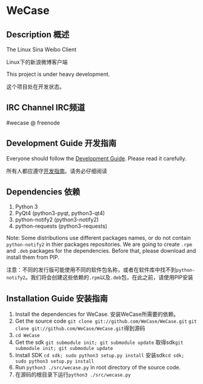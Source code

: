 WeCase
======

Description 概述
------
The Linux Sina Weibo Client

Linux下的新浪微博客户端

This project is under heavy development.

这个项目处在开发状态。

IRC Channel IRC频道
------
\#wecase @ freenode

Development Guide 开发指南
------
Everyone should follow the [Development Guide](https://github.com/WeCase/WeCase/wiki/WeCase-%E5%BC%80%E5%8F%91%E6%8C%87%E5%8D%97). Please read it carefully.

所有人都应遵守[开发指南](https://github.com/WeCase/WeCase/wiki/WeCase-%E5%BC%80%E5%8F%91%E6%8C%87%E5%8D%97)。请务必仔细阅读

Dependencies 依赖
-----
1. Python 3 
2. PyQt4 (python3-pyqt, python3-qt4)
3. python-notify2 (python3-notify2)
4. python-requests (python3-requests)

Note: Some distributions use different packages names, or do not contain `python-notify2` in thier packages repositories. We are going to create `.rpm` and `.deb` packages for the dependencies. Before that, please download and install them from PIP.

注意：不同的发行版可能使用不同的软件包名称，或者在软件库中找不到`python-notify2`。我们将会创建这些依赖的`.rpm`以及`.deb`包，在此之前，请使用PIP安装

Installation Guide 安装指南
-----
1. Install the dependencies for WeCase. 
   安装WeCase所需要的依赖。
2. Get the source code `git clone git://github.com/WeCase/WeCase.git`
   `git clone git://github.com/WeCase/WeCase.git`得到源码
3. `cd WeCase`
4. Get the sdk `git submodule init; git submodule update`
   取得sdk`git submodule init; git submodule update`
5. Install SDK `cd sdk; sudo python3 setup.py install`
   安装sdk`cd sdk; sudo python3 setup.py install`
6. Run `python3 ./src/wecase.py` in root directory of the source code.
6. 在源码的根目录下运行`python3 ./src/wecase.py`
